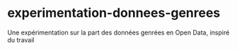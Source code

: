 # experimentation-donnees-genrees
Une expérimentation sur la part des données genrées en Open Data, inspiré du travail 
